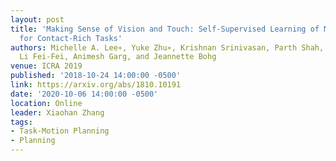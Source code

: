```yaml
---
layout: post
title: 'Making Sense of Vision and Touch: Self-Supervised Learning of Multimodal Representations
  for Contact-Rich Tasks'
authors: Michelle A. Lee∗, Yuke Zhu∗, Krishnan Srinivasan, Parth Shah, Silvio Savarese,
  Li Fei-Fei, Animesh Garg, and Jeannette Bohg
venue: ICRA 2019
published: '2018-10-24 14:00:00 -0500'
link: https://arxiv.org/abs/1810.10191
date: '2020-10-06 14:00:00 -0500'
location: Online
leader: Xiaohan Zhang
tags:
- Task-Motion Planning
- Planning
---
```

